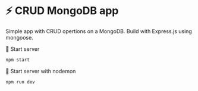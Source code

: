 # :zap: CRUD MongoDB app
Simple app with CRUD opertions on a MongoDB. Build with Express.js using mongoose.

:rocket: Start server 
```sh
npm start
```
:wrench: Start server with nodemon
```sh
npm run dev
```
